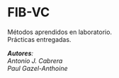 # FIB-VC

Métodos aprendidos en laboratorio.  
Prácticas entregadas.

_**Autores**:  
Antonio J. Cabrera  
Paul Gazel-Anthoine_
